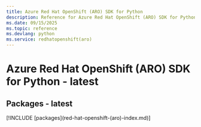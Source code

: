 ```yaml
---
title: Azure Red Hat OpenShift (ARO) SDK for Python
description: Reference for Azure Red Hat OpenShift (ARO) SDK for Python
ms.date: 09/15/2025
ms.topic: reference
ms.devlang: python
ms.service: redhatopenshift(aro)
---
```

# Azure Red Hat OpenShift (ARO) SDK for Python - latest
## Packages - latest
[!INCLUDE [packages](red-hat-openshift-(aro\)-index.md)]